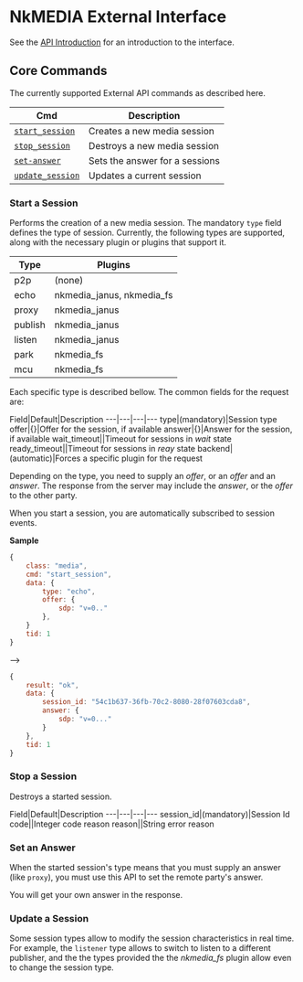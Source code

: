 # NkMEDIA External Interface

See the [API Introduction](api_intro.md) for an introduction to the interface.


## Core Commands

The currently supported External API commands as described here. 

Cmd|Description
---|---
[`start_session`](#start-a-session)|Creates a new media session
[`stop_session`](#stop-a-session)|Destroys a new media session
[`set-answer`](#set-an-answer)|Sets the answer for a sessions
[`update_session`](#update-a-session)|Updates a current session


### Start a Session

Performs the creation of a new media session. The mandatory `type` field defines the type of session. Currently, the following types are supported, along with the necessary plugin or plugins that support it.

Type|Plugins
---|---
p2p|(none)
echo|nkmedia_janus, nkmedia_fs
proxy|nkmedia_janus
publish|nkmedia_janus
listen|nkmedia_janus
park|nkmedia_fs
mcu|nkmedia_fs

Each specific type is described bellow. The common fields for the request are:

Field|Default|Description
---|---|---|---
type|(mandatory)|Session type
offer|{}|Offer for the session, if available
answer|{}|Answer for the session, if available
wait_timeout||Timeout for sessions in _wait_ state
ready_timeout||Timeout for sessions in _reay_ state
backend|(automatic)|Forces a specific plugin for the request

Depending on the type, you need to supply an _offer_, or an _offer_ and an _answer_. The response from the server may include the _answer_, or the _offer_ to the other party.

When you start a session, you are automatically subscribed to session events.




**Sample**

```js
{
	class: "media",
	cmd: "start_session",
	data: {
		type: "echo",
		offer: {
			sdp: "v=0.."
		},
	}
	tid: 1
}
```
-->
```js
{
	result: "ok",
	data: {
		session_id: "54c1b637-36fb-70c2-8080-28f07603cda8",
		answer: {
			sdp: "v=0..."
		}
	},
	tid: 1
}
```



### Stop a Session

Destroys a started session.

Field|Default|Description
---|---|---|---
session_id|(mandatory)|Session Id
code||Integer code reason
reason||String error reason


### Set an Answer

When the started session's type means that you must supply an answer (like `proxy`), you must use this API to set the remote party's answer.

You will get your own answer in the response.



### Update a Session

Some session types allow to modify the session characteristics in real time. For example, the `listener` type allows to switch to listen to a different publisher, and the the types provided the the _nkmedia_fs_ plugin allow even to change the session type.

